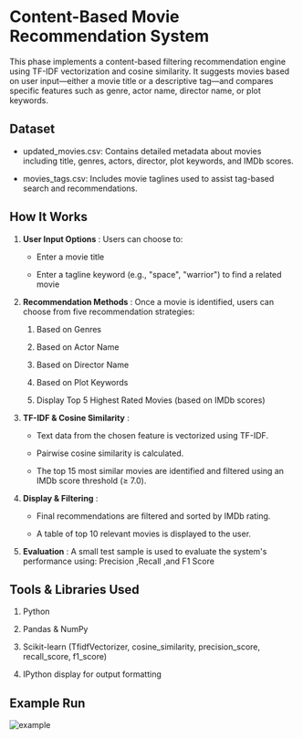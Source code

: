 # Content-Based Movie Recommendation System

This phase implements a content-based filtering recommendation engine using TF-IDF vectorization and cosine similarity. It suggests movies based on user input—either a movie title or a descriptive tag—and compares specific features such as genre, actor name, director name, or plot keywords.

## Dataset
 
 - updated_movies.csv: Contains detailed metadata about movies including title, genres, actors, director, plot keywords, and IMDb scores.

 - movies_tags.csv: Includes movie taglines used to assist tag-based search and recommendations.

## How It Works

1. **User Input Options** : 
Users can choose to:

    - Enter a movie title

    - Enter a tagline keyword (e.g., "space", "warrior") to find a related movie

2. **Recommendation Methods** : 
Once a movie is identified, users can choose from five recommendation strategies:

   1. Based on Genres

   2. Based on Actor Name

   3. Based on Director Name

   4. Based on Plot Keywords

   5. Display Top 5 Highest Rated Movies (based on IMDb scores)

3. **TF-IDF & Cosine Similarity** : 

   - Text data from the chosen feature is vectorized using TF-IDF.

   - Pairwise cosine similarity is calculated.

   - The top 15 most similar movies are identified and filtered using an IMDb score threshold (≥ 7.0).

4. **Display & Filtering** : 
   - Final recommendations are filtered and sorted by IMDb rating.
 
   - A table of top 10 relevant movies is displayed to the user.

5. **Evaluation** : 
A small test sample is used to evaluate the system's performance using: Precision ,Recall ,and F1 Score


## Tools & Libraries Used
 1. Python 

 2. Pandas & NumPy

 3. Scikit-learn (TfidfVectorizer, cosine_similarity, precision_score, recall_score, f1_score)

 4. IPython display for output formatting

## Example Run
![example](https://github.com/user-attachments/assets/1b4d35df-3eda-41bf-93ba-297a6e529fe7)
